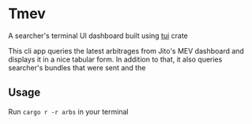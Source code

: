 # Tmev
A searcher's terminal UI dashboard built using [tui](https://docs.rs/tui/latest/tui/) crate

This cli app queries the latest arbitrages from Jito's MEV dashboard and displays it in a nice tabular form. In addition to that, it also queries searcher's bundles that were sent and the 


## Usage
Run ```cargo r -r arbs``` in your terminal 
